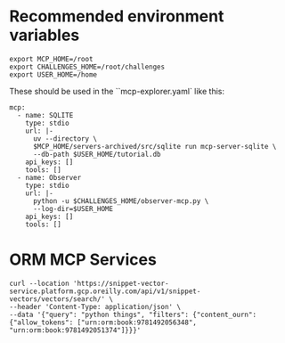 # Recommended environment variables

```
export MCP_HOME=/root
export CHALLENGES_HOME=/root/challenges
export USER_HOME=/home
```

These should be used in the ``mcp-explorer.yaml` like this:

```
mcp:
  - name: SQLITE
    type: stdio
    url: |-
      uv --directory \
      $MCP_HOME/servers-archived/src/sqlite run mcp-server-sqlite \
      --db-path $USER_HOME/tutorial.db
    api_keys: []
    tools: []
  - name: Observer
    type: stdio
    url: |-
      python -u $CHALLENGES_HOME/observer-mcp.py \
      --log-dir=$USER_HOME
    api_keys: []
    tools: []
```

# ORM MCP Services

```
curl --location 'https://snippet-vector-service.platform.gcp.oreilly.com/api/v1/snippet-vectors/vectors/search/' \
--header 'Content-Type: application/json' \
--data '{"query": "python things", "filters": {"content_ourn": {"allow_tokens": ["urn:orm:book:9781492056348", "urn:orm:book:9781492051374"]}}}'
```

